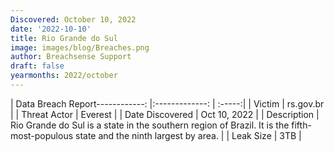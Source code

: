 ```yaml
---
Discovered: October 10, 2022
date: '2022-10-10'
title: Rio Grande do Sul
image: images/blog/Breaches.png
author: Breachsense Support
draft: false
yearmonths: 2022/october
---
```


| Data Breach Report------------:     |:-------------:    | :-----:|
| Victim      | rs.gov.br      | 
| Threat Actor      | Everest      | 
| Date Discovered      | Oct 10, 2022      | 
| Description      | Rio Grande do Sul is a state in the southern region of Brazil. It is the fifth-most-populous state and the ninth largest by area.      | 
| Leak Size      | 3TB      | 

